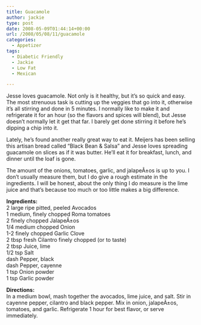 ```yaml
---
title: Guacamole
author: jackie
type: post
date: 2008-05-09T01:44:14+00:00
url: /2008/05/08/11/guacamole
categories:
  - Appetizer
tags:
  - Diabetic Friendly
  - Jackie
  - Low Fat
  - Mexican

---
```

Jesse loves guacamole. Not only is it healthy, but it&#8217;s so quick and easy. The most strenuous task is cutting up the veggies that go into it, otherwise it&#8217;s all stirring and done in 5 minutes. I normally like to make it and refrigerate it for an hour (so the flavors and spices will blend), but Jesse doesn&#8217;t normally let it get that far. I barely get done stirring it before he&#8217;s dipping a chip into it.

Lately, he&#8217;s found another really great way to eat it. Meijers has been selling this artisan bread called &#8220;Black Bean & Salsa&#8221; and Jesse loves spreading guacamole on slices as if it was butter. He&#8217;ll eat it for breakfast, lunch, and dinner until the loaf is gone.

The amount of the onions, tomatoes, garlic, and jalapeÃ±os is up to you. I don&#8217;t usually measure them, but I do give a rough estimate in the ingredients. I will be honest, about the only thing I do measure is the lime juice and that&#8217;s because too much or too little makes a big difference.

**Ingredients:**  
2 large ripe pitted, peeled Avocados  
1 medium, finely chopped Roma tomatoes  
2 finely chopped JalapeÃ±os  
1/4 medium chopped Onion  
1-2 finely chopped Garlic Clove  
2 tbsp fresh Cilantro finely chopped (or to taste)  
2 tbsp Juice, lime  
1/2 tsp Salt  
dash Pepper, black  
dash Pepper, cayenne  
1 tsp Onion powder  
1 tsp Garlic powder

**Directions:**  
In a medium bowl, mash together the avocados, lime juice, and salt. Stir in cayenne pepper, cilantro and black pepper. Mix in onion, jalapeÃ±os, tomatoes, and garlic. Refrigerate 1 hour for best flavor, or serve immediately.